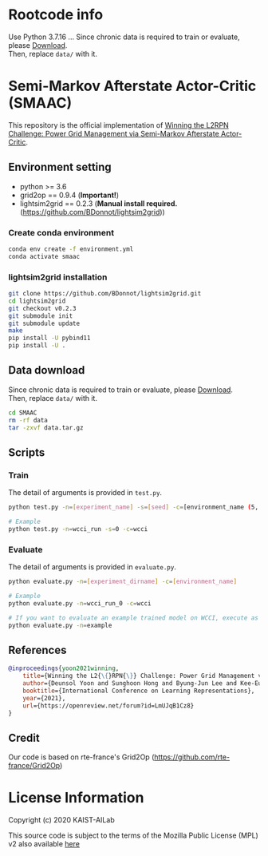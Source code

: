 # Rootcode info
Use Python 3.7.16 ...
Since chronic data is required to train or evaluate, please [Download](https://drive.google.com/file/d/1K6HnOKI4kZZ2fbtyRf3KuXx9vmM6TfD4/view?usp=sharing).  
Then, replace `data/` with it.

# Semi-Markov Afterstate Actor-Critic (SMAAC)
This repository is the official implementation of [Winning the L2RPN Challenge: Power Grid Management via Semi-Markov Afterstate Actor-Critic](https://openreview.net/forum?id=LmUJqB1Cz8).

## Environment setting
- python >= 3.6  
- grid2op == 0.9.4 (**Important!**)
- lightsim2grid == 0.2.3 (**Manual install required.** (https://github.com/BDonnot/lightsim2grid))  

### Create conda environment
```sh
conda env create -f environment.yml
conda activate smaac
```

### lightsim2grid installation
```sh
git clone https://github.com/BDonnot/lightsim2grid.git
cd lightsim2grid
git checkout v0.2.3
git submodule init
git submodule update
make
pip install -U pybind11
pip install -U .
```

## Data download
Since chronic data is required to train or evaluate, please [Download](https://drive.google.com/file/d/1K6HnOKI4kZZ2fbtyRf3KuXx9vmM6TfD4/view?usp=sharing).  
Then, replace `data/` with it.
```sh
cd SMAAC
rm -rf data
tar -zxvf data.tar.gz
```

## Scripts
### Train
The detail of arguments is provided in `test.py`.
```sh
python test.py -n=[experiment_name] -s=[seed] -c=[environment_name (5, sand, wcci)]

# Example
python test.py -n=wcci_run -s=0 -c=wcci
```

### Evaluate
The detail of arguments is provided in `evaluate.py`.
```sh
python evaluate.py -n=[experiment_dirname] -c=[environment_name]

# Example
python evaluate.py -n=wcci_run_0 -c=wcci

# If you want to evaluate an example trained model on WCCI, execute as below
python evaluate.py -n=example
```

## References
```bibtex
@inproceedings{yoon2021winning,
    title={Winning the L2{\{}RPN{\}} Challenge: Power Grid Management via Semi-Markov Afterstate Actor-Critic},
    author={Deunsol Yoon and Sunghoon Hong and Byung-Jun Lee and Kee-Eung Kim},
    booktitle={International Conference on Learning Representations},
    year={2021},
    url={https://openreview.net/forum?id=LmUJqB1Cz8}
}
```

## Credit
Our code is based on rte-france's Grid2Op (https://github.com/rte-france/Grid2Op)

# License Information
Copyright (c) 2020 KAIST-AILab

This source code is subject to the terms of the Mozilla Public License (MPL) v2 also available [here](https://www.mozilla.org/en-US/MPL/2.0/)
